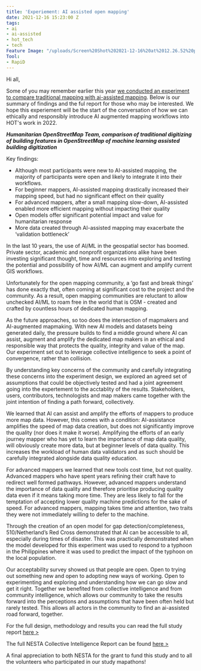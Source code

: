 ```yaml
---
title: 'Experiement: AI assisted open mapping'
date: 2021-12-16 15:23:00 Z
tags:
- ai
- ai-assisted
- hot_tech
- tech
Feature Image: "/uploads/Screen%20Shot%202021-12-16%20at%2012.26.52%20pm-de2129.png"
Tool:
- RapiD
---
```


Hi all, 

Some of you may remember earlier this year [we conducted an experiment to compare traditional mapping with ai-assisted mapping](https://www.openstreetmap.org/user/bo_hot/diary/395666). Below is our summary of findings and the ful report for those who may be interested. We hope this experiement will be the start of the conversation of how we can ethically and responsibly introduce AI augmented mapping workflows into HOT's work in 2022. 

___Humanitarian OpenStreetMap Team, comparison of traditional digitizing of building features in OpenStreetMap of machine learning assisted building digitization___

Key findings:  
 
* Although most participants were new to AI-assisted mapping, the majority of participants were open and likely to integrate it into their workflows.  
* For beginner mappers, AI-assisted mapping drastically increased their mapping speed, but had no significant effect on their quality
* For advanced mappers, after a small mapping slow-down, AI-assisted enabled more efficient mapping without impacting their quality
* Open models offer significant potential impact and value for humanitarian response
* More data created through AI-assisted mapping may exacerbate the ‘validation bottleneck’

In the last 10 years, the use of AI/ML in the geospatial sector has boomed. Private sector, academic and nonprofit organizations alike have been investing significant thought, time and resources into exploring and testing the potential and possibility of how AI/ML can augment and amplify current GIS workflows. 

Unfortunately for the open mapping community, a ‘go fast and break things’ has done exactly that, often coming at significant cost to the project and the community. As a result, open mapping communities are reluctant to allow unchecked AI/ML to roam free in the world that is OSM - created and crafted by countless hours of dedicated human mapping. 

As the future approaches, so too does the intersection of mapmakers and AI-augmented mapmaking. With new AI models and datasets being generated daily, the pressure builds to find a middle ground where AI can assist, augment and amplify the dedicated map makers in an ethical and responsible way that protects the quality, integrity and value of the map. Our experiment set out to leverage collective intelligence to seek a point of convergence, rather than collision.

By understanding key concerns of the community and carefully integrating these concerns into the experiment design, we explored an agreed set of assumptions that could be objectively tested and had a joint agreement going into the expertement to the acctablity of the results. Stakeholders, users, contributors, technologists and map makers came together with the joint intention of finding a path forward, collectively. 

We learned that AI can assist and amplify the efforts of mappers to produce more map data. However, this comes with a condition: AI-assistance amplifies the speed of map data creation, but does not significantly improve the quality (nor does it make it worse). Amplifying the efforts of an early journey mapper who has yet to learn the importance of map data quality, will obviously create more data, but at beginner levels of data quality. This increases the workload of human data validators and as such should be carefully integrated alongside data quality education.

For advanced mappers we learned that new tools cost time, but not quality. Advanced mappers who have spent years refining their craft have to redirect well formed pathways. However, advanced mappers understand the importance of data quality and therefore prioritise producing quality data even if it means taking more time. They are less likely to fall for the temptation of accepting lower quality machine predictions for the sake of speed. For advanced mappers, mapping takes time and attention, two traits they were not immediately willing to defer to the machine. 

Through the creation of an open model for gap detection/completeness, 510/Netherland’s Red Cross demonstrated that AI can be accessible to all, especially during times of disaster. This was practically demonstrated when the model developed for this experiment was used to respond to a typhoon in the Philippines where it was used to predict the impact of the typhoon on the local population. 

Our acceptability survey showed us that people are open. Open to trying out something new and open to adopting new ways of working. Open to experimenting and exploring and understanding how we can go slow and get it right. Together we benefited from collective intelligence and from community intelligence, which allows our community to take the results forward into the perceptions and assumptions that have been often held but rarely tested. This allows all actors in the community to find an ai-assisted road forward, together.

For the full design, methodology and results you can read the full study report [here >](https://docs.google.com/document/d/1B-ETIfRn5a5EzpafhDstnY75FtjJLIUdDhlFMfISuJQ/edit?usp=sharing)

The full NESTA Collective Intelligence Report can be found [here >](https://www.nesta.org.uk/documents/2501/Collective_Intelligence_Grants_Programme-Experiments_in_collective_intelligence_design_2.0_1.pdf) 

A final appreciation to both NESTA for the grant to fund this study and to all the volunteers who participated in our study mapathons! 